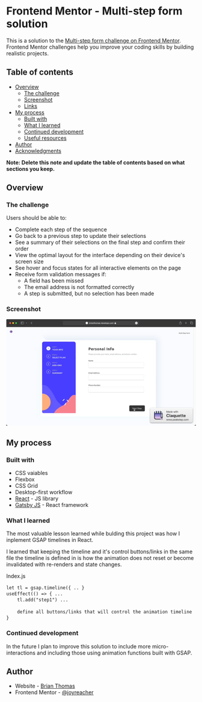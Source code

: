 # Frontend Mentor - Multi-step form solution

This is a solution to the [Multi-step form challenge on Frontend Mentor](https://www.frontendmentor.io/challenges/multistep-form-YVAnSdqQBJ). Frontend Mentor challenges help you improve your coding skills by building realistic projects. 

## Table of contents

- [Overview](#overview)
  - [The challenge](#the-challenge)
  - [Screenshot](#screenshot)
  - [Links](#links)
- [My process](#my-process)
  - [Built with](#built-with)
  - [What I learned](#what-i-learned)
  - [Continued development](#continued-development)
  - [Useful resources](#useful-resources)
- [Author](#author)
- [Acknowledgments](#acknowledgments)

**Note: Delete this note and update the table of contents based on what sections you keep.**

## Overview

### The challenge

Users should be able to:

- Complete each step of the sequence
- Go back to a previous step to update their selections
- See a summary of their selections on the final step and confirm their order
- View the optimal layout for the interface depending on their device's screen size
- See hover and focus states for all interactive elements on the page
- Receive form validation messages if:
  - A field has been missed
  - The email address is not formatted correctly
  - A step is submitted, but no selection has been made

### Screenshot

![](./static/multi-step-form.gif)


## My process

### Built with

- CSS vaiables
- Flexbox
- CSS Grid
- Desktop-first workflow
- [React](https://reactjs.org/) - JS library
- [Gatsby JS](https://www.gatsbyjs.com) - React framework

### What I learned

The most valuable lesson learned while bulding this project was how I inplement GSAP timelines in React. 

I learned that keeping the timeline and it's control buttons/links in the same file the timeline is defined in is how the animation does not reset or become invalidated with re-renders and state changes.

Index.js
```Index.JS
let tl = gsap.timeline({ .. }
useEffect(() => { ...
    tl.add("step1") ...
    
    define all buttons/links that will control the animation timeline
}
```

### Continued development

In the future I plan to improve this solution to include more micro-interactions and including those using animation functions built with GSAP.

## Author

- Website - [Brian Thomas](https://www.brianthomas-develops.com)
- Frontend Mentor - [@joyreacher](https://www.frontendmentor.io/profile/joyreacher)